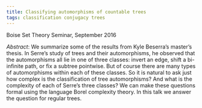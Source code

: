 ```yaml
---
title: Classifying automorphisms of countable trees
tags: classification conjugacy trees
---
```

Boise Set Theory Seminar, September 2016<!--more-->

*Abstract*: We summarize some of the results from Kyle Beserra’s master’s thesis. In Serre’s study of trees and their automorphisms, he observed that the automorphisms all lie in one of three classes: invert an edge, shift a bi-infinite path, or fix a subtree pointwise. But of course there are many types of automorphisms within each of these classes. So it is natural to ask just how complex is the classification of tree automorphisms? And what is the complexity of each of Serre’s three classes? We can make these questions formal using the language Borel complexity theory. In this talk we answer the question for regular trees.

